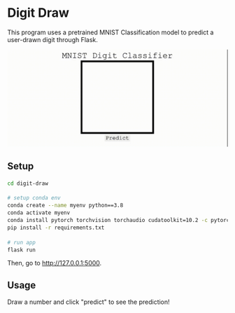 # Digit Draw

This program uses a pretrained MNIST Classification model to predict a user-drawn digit through Flask.

<img src="images/mov.gif">


## Setup

```bash
cd digit-draw

# setup conda env
conda create --name myenv python==3.8
conda activate myenv
conda install pytorch torchvision torchaudio cudatoolkit=10.2 -c pytorch
pip install -r requirements.txt

# run app
flask run
```
Then, go to http://127.0.0.1:5000.

## Usage
Draw a number and click "predict" to see the prediction!

